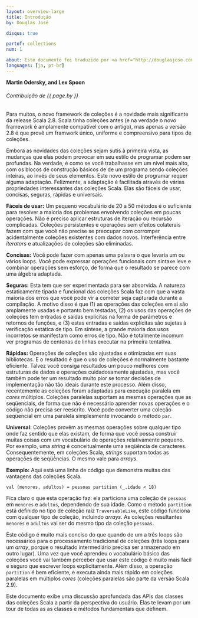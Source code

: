 ```yaml
---
layout: overview-large
title: Introdução
by: Douglas José

disqus: true

partof: collections
num: 1

about: Este documento foi traduzido por <a href="http://douglasjose.com">Douglas José</a>. Licensed by Douglas José under a CC-BY-SA 3.0 license.
languages: [ja, pt-br]
---
```


**Martin Odersky, and Lex Spoon**

###### Contribuição de {{ page.by }}
  
Para muitos, o novo framework de coleções é a novidade mais significante da release Scala 2.8. Scala tinha coleções antes (e na verdade o novo framework é amplamente compatível com o antigo), mas apenas a versão 2.8 é que provê um framwork único, uniforme e compreensivo para tipos de coleções.
  
Embora as novidades das coleções sejam sutis à primeira vista, as mudanças que elas podem provocar em seu estilo de programar podem ser profundas. Na verdade, é como se você trabalhasse em um nível mais alto, com os blocos de construção básicos de de um programa sendo coleções inteiras, ao invés de seus elementos. Este novo estilo de programar requer alguma adaptação. Felizmente, a adaptação é facilitada através de várias propriedades interessantes das coleções Scala. Elas são fáceis de usar, concisas, seguras, rápidas e universais.

**Fáceis de usar:** Um pequeno vocabulário de 20 a 50 métodos é o suficiente para resolver a maioria dos problemas envolvendo coleções em poucas operações. Não é preciso aplicar estruturas de iteração ou recursão complicadas. Coleções persistentes e operações sem efeitos colaterais fazem com que você não precise se preocupar com corromper acidentalmente coleções existentes com dados novos. Interferência entre _iterators_ e atualizações de coleções são eliminadas.

**Concisas:** Você pode fazer com apenas uma palavra o que levaria um ou vários loops. Você pode expressar operações funcionais com sintaxe leve e combinar operações sem esforço, de forma que o resultado se parece com uma álgebra adaptada.

**Seguras:** Esta tem que ser experimentada para ser absorvida. A natureza estaticamente tipada e funcional das coleções Scala faz com que a vasta maioria dos erros que você pode vir a cometer seja capturada durante a compilação. A motivo disso é que (1) as operações das coleções em si são amplamente usadas e portanto bem testadas, (2) os usos das operações de coleções tem entradas e saídas explícitas na forma de parâmetros e retornos de funções, e (3) estas entradas e saídas explícitas são sujetas à verificação estática de tipo. Em síntese, a grande maioria dos usos incorretos se manifestam como erros de tipo. Não é totalmente incomum ver programas de centenas de linhas executar na primeira tentativa.

**Rápidas:** Operações de coleções são ajustadas e otimizadas em suas bibliotecas. E o resultado é que o uso de coleções é normalmente bastante eficiente. Talvez você consiga resultados um pouco melhores com estruturas de dados e operações cuidadosamente ajustadas, mas você também pode ter um resultado muito pior se tomar decisões de implementação não tão ideais durante este processo. Além disso, recentemente as coleções foram adaptadas para execução paralela em _cores_ múltiplos. Coleções paralelas suportam as mesmas operações que as seqüenciais, de forma que não é necessário aprender novas operações e o código não precisa ser reescrito. Você pode converter uma coleção seqüencial em uma paralela simplesmente invocando o método `par`. 

**Universal:** Coleções provêm as mesmas operações sobre qualquer tipo onde faz sentido que elas existam, de forma que você possa construir muitas coisas com um vocabulário de operações relativamente pequeno. Por exemplo, uma _string_ é conceitualmente uma seqüência de caracteres. Consequentemente, em coleções Scala, _strings_ suportam todas as operações de seqüências. O mesmo vale para _arrays_.

**Exemplo:** Aqui está uma linha de código que demonstra muitas das vantagens das coleções Scala.

	val (menores, adultos) = pessoas partition (_.idade < 18)

Fica claro o que esta operação faz: ela particiona uma coleção de `pessoas` em `menores` e `adultos`, dependendo de sua idade. Como o método `partition` está definido no tipo de coleção raiz `TraversableLike`, este código funciona com qualquer tipo de coleção, incluindo _arrays_. As coleções resultantes `menores` e `adultos` vai ser do mesmo tipo da coleção `pessoas`.

Este código é muito mais conciso do que quando de um a três loops são necessários para o processamento tradicional de coleções (três loops para um _array_, porque o resultado intermediário precisa ser armazenado em outro lugar). Uma vez que você aprendeu o vocabulário básico das coleções você vai também perceber que usar este código é muito mais fácil e seguro que escrever loops explicitamente. Além disso, a operação `partition` é bem eficiente, e executa ainda mais rápido em coleções paralelas em múltiplos _cores_ (coleções paralelas são parte da versão Scala 2.9).

Este documento exibe uma discussão aprofundada das APIs das classes das coleções Scala a partir da perspectiva do usuário. Elas te levam por um tour de todas as as classes e métodos fundamentais que definem.